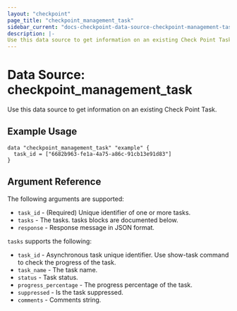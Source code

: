 ```yaml
---
layout: "checkpoint"
page_title: "checkpoint_management_task"
sidebar_current: "docs-checkpoint-data-source-checkpoint-management-task"
description: |-
Use this data source to get information on an existing Check Point Task.
---
```


# Data Source: checkpoint_management_task

Use this data source to get information on an existing Check Point Task.

## Example Usage


```hcl
data "checkpoint_management_task" "example" {
  task_id = ["6682b963-fe1a-4a75-a86c-91cb13e91d83"]
}
```

## Argument Reference

The following arguments are supported:

* `task_id` - (Required) Unique identifier of one or more tasks.
* `tasks` - The tasks. tasks blocks are documented below.
* `response` - Response message in JSON format.

`tasks` supports the following:

* `task_id` - Asynchronous task unique identifier. Use show-task command to check the progress of the task.
* `task_name` - The task name.
* `status` - Task status.
* `progress_percentage` - The progress percentage of the task.
* `suppressed` - Is the task suppressed.
* `comments` - Comments string.